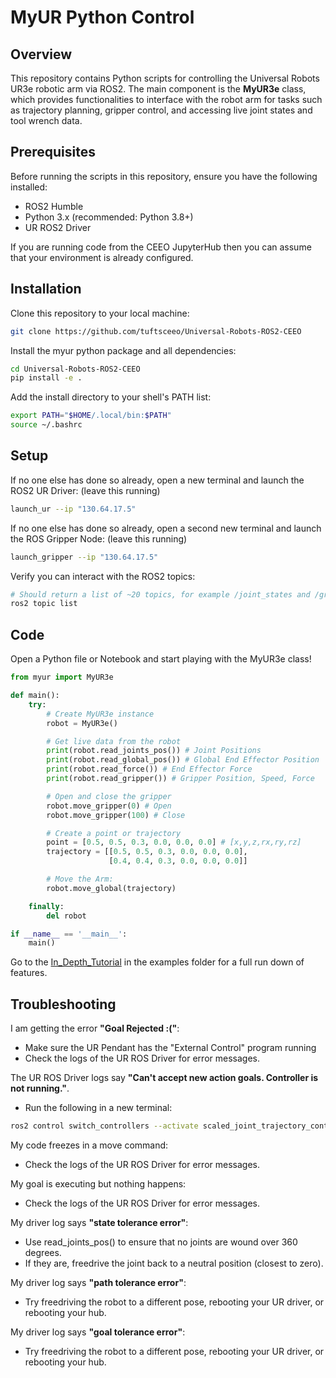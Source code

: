 # MyUR Python Control

## Overview

This repository contains Python scripts for controlling the Universal Robots UR3e robotic arm via ROS2. The main component is the **MyUR3e** class, which provides functionalities to interface with the robot arm for tasks such as trajectory planning, gripper control, and accessing live joint states and tool wrench data.

## Prerequisites

Before running the scripts in this repository, ensure you have the following installed:

- ROS2 Humble
- Python 3.x (recommended: Python 3.8+)
- UR ROS2 Driver

If you are running code from the CEEO JupyterHub then you can assume that your environment is already configured.

## Installation

Clone this repository to your local machine:

```bash
git clone https://github.com/tuftsceeo/Universal-Robots-ROS2-CEEO
```

Install the myur python package and all dependencies:

```bash
cd Universal-Robots-ROS2-CEEO
pip install -e .
```

Add the install directory to your shell's PATH list:
```bash
export PATH="$HOME/.local/bin:$PATH"
source ~/.bashrc
```

## Setup

If no one else has done so already, open a new terminal and launch the ROS2 UR Driver: (leave this running)
```bash
launch_ur --ip "130.64.17.5"
```

If no one else has done so already, open a second new terminal and launch the ROS Gripper Node: (leave this running)
```bash
launch_gripper --ip "130.64.17.5"
```

Verify you can interact with the ROS2 topics:
```bash
# Should return a list of ~20 topics, for example /joint_states and /gripper/control
ros2 topic list
```

## Code

Open a Python file or Notebook and start playing with the MyUR3e class!
```python
from myur import MyUR3e

def main():
    try:
        # Create MyUR3e instance
        robot = MyUR3e()

        # Get live data from the robot
        print(robot.read_joints_pos()) # Joint Positions
        print(robot.read_global_pos()) # Global End Effector Position
        print(robot.read_force()) # End Effector Force
        print(robot.read_gripper()) # Gripper Position, Speed, Force

        # Open and close the gripper
        robot.move_gripper(0) # Open
        robot.move_gripper(100) # Close

        # Create a point or trajectory
        point = [0.5, 0.5, 0.3, 0.0, 0.0, 0.0] # [x,y,z,rx,ry,rz]
        trajectory = [[0.5, 0.5, 0.3, 0.0, 0.0, 0.0],
                      [0.4, 0.4, 0.3, 0.0, 0.0, 0.0]]

        # Move the Arm:
        robot.move_global(trajectory)

    finally:
        del robot

if __name__ == '__main__':
    main()
```
Go to the [In_Depth_Tutorial](https://github.com/tuftsceeo/Universal-Robots-ROS2-CEEO/blob/6d0b88f86543e63ce5a9f9999cb61271c0f339b7/examples/In_Depth_Tutorial.ipynb) in the examples folder for a full run down of features.

## Troubleshooting ##

I am getting the error **"Goal Rejected :("**:
  - Make sure the UR Pendant has the "External Control" program running
  - Check the logs of the UR ROS Driver for error messages.

The UR ROS Driver logs say **"Can't accept new action goals. Controller is not running."**.
  - Run the following in a new terminal:
```bash
ros2 control switch_controllers --activate scaled_joint_trajectory_controller
```

My code freezes in a move command:
  - Check the logs of the UR ROS Driver for error messages.

My goal is executing but nothing happens:
  - Check the logs of the UR ROS Driver for error messages.

My driver log says **"state tolerance error"**:
  - Use read_joints_pos() to ensure that no joints are wound over 360 degrees.
  - If they are, freedrive the joint back to a neutral position (closest to zero).

My driver log says **"path tolerance error"**:
  - Try freedriving the robot to a different pose, rebooting your UR driver, or rebooting your hub.

My driver log says **"goal tolerance error"**:
  - Try freedriving the robot to a different pose, rebooting your UR driver, or rebooting your hub.
